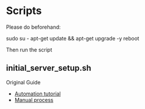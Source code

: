 # Scripts

Please do beforehand:

sudo su -
apt-get update && apt-get upgrade -y
reboot

Then run the script

## initial_server_setup.sh
Original Guide
* [Automation tutorial](https://www.digitalocean.com/community/tutorials/automating-initial-server-setup-with-ubuntu-18-04)
* [Manual process](https://www.digitalocean.com/community/tutorials/initial-server-setup-with-ubuntu-18-04)



